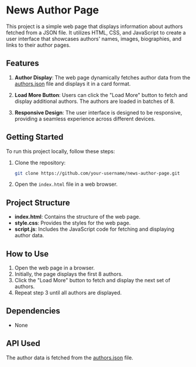 # News Author Page

This project is a simple web page that displays information about authors fetched from a JSON file. It utilizes HTML, CSS, and JavaScript to create a user interface that showcases authors' names, images, biographies, and links to their author pages.

## Features

1. **Author Display**: The web page dynamically fetches author data from the [authors.json](https://cdn.freecodecamp.org/curriculum/news-author-page/authors.json) file and displays it in a card format.

2. **Load More Button**: Users can click the "Load More" button to fetch and display additional authors. The authors are loaded in batches of 8.

3. **Responsive Design**: The user interface is designed to be responsive, providing a seamless experience across different devices.

## Getting Started

To run this project locally, follow these steps:

1. Clone the repository:

   ```bash
   git clone https://github.com/your-username/news-author-page.git
   ```

2. Open the `index.html` file in a web browser.

## Project Structure

- **index.html**: Contains the structure of the web page.
- **style.css**: Provides the styles for the web page.
- **script.js**: Includes the JavaScript code for fetching and displaying author data.

## How to Use

1. Open the web page in a browser.
2. Initially, the page displays the first 8 authors.
3. Click the "Load More" button to fetch and display the next set of authors.
4. Repeat step 3 until all authors are displayed.

## Dependencies

- None

## API Used

The author data is fetched from the [authors.json](https://cdn.freecodecamp.org/curriculum/news-author-page/authors.json) file.